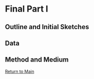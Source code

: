# Final Part I
## Outline and Initial Sketches

## Data

## Method and Medium

[Return to Main](/README.md)
